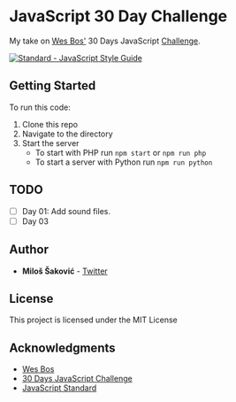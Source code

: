 # JavaScript 30 Day Challenge

My take on [Wes Bos'](https://twitter.com/wesbos) 30 Days JavaScript [Challenge](https://javascript30.com).

[![Standard - JavaScript Style Guide](https://img.shields.io/badge/code%20style-standard-brightgreen.svg)](http://standardjs.com/)

## Getting Started

To run this code:

1. Clone this repo
2. Navigate to the directory
3. Start the server
    * To start with PHP run `npm start` or `npm run php`
    * To start a server with Python run `npm run python`

## TODO

- [ ] Day 01: Add sound files.
- [ ] Day 03

## Author

* **Miloš Šaković** - [Twitter](https://twitter.com/milose_)

## License

This project is licensed under the MIT License

## Acknowledgments

* [Wes Bos](https://twitter.com/wesbos)
* [30 Days JavaScript Challenge](https://javascript30.com)
* [JavaScript Standard](http://standardjs.com/)
